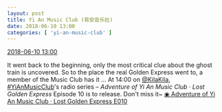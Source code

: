 ```yaml
---
layout: post
title: Yi An Music Club (易安音乐社)
date: 2018-06-10 13:00
categories: [ 'yi-an-music-club' ]
---
```


<div class="weibo-info">
  <a href="https://weibo.com/6094546964/GkHKohzGd">2018-06-10 13:00</a>
</div>

It went back to the beginning, only the most critical clue about the ghost train is uncovered. So to the place the real Golden Express went to, a member of the Music Club has it … At 14:00 on [@KilaKila](https://weibo.com/u/5990184179), [#YiAnMusicClub](https://weibo.com/p/100808beae2e3e05b17b64f63ebedca39f19b2/super_index)'s radio series – *Adventure of Yi An Music Club · Lost Golden Express* Episode 10 is to release. Don't miss it~ [◉ Adventure of Yi An Music Club · Lost Golden Express E010](http://www.hongdoufm.com/room/1142114641309073477)
